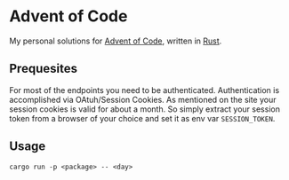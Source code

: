 # Advent of Code

My personal solutions for [Advent of Code](https://adventofcode.com/), written in [Rust](https://www.rust-lang.org/).

## Prequesites

For most of the endpoints you need to be authenticated. Authentication is accomplished via OAtuh/Session Cookies.
As mentioned on the site your session cookies is valid for about a month.
So simply extract your session token from a browser of your choice and set it as env var `SESSION_TOKEN`.

## Usage

```shell
cargo run -p <package> -- <day>
```
